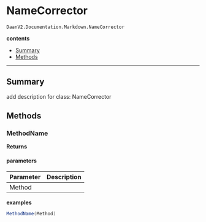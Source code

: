 # NameCorrector

`DaanV2.Documentation.Markdown.NameCorrector`  

**contents**  
- [Summary](#summary)
- [Methods](#methods)

---  
## Summary

add description for class: NameCorrector  

## Methods

### MethodName

  

**Returns**  
  

#### parameters

|Parameter|Description|
|---|---|
|Method||

**examples**  
```csharp  
MethodName(Method)  
```  

